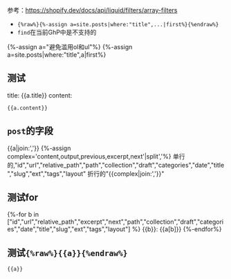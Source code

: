 参考：https://shopify.dev/docs/api/liquid/filters/array-filters
- `{%raw%}{%-assign a=site.posts|where:"title",...|first%}{%endraw%}`
- `find`在当前GhP中是不支持的

{%-assign a="避免滥用ol和ul"%}
{%-assign a=site.posts|where:"title",a|first%}

## 测试
title: {{a.title}}
content:
```
{{a.content}}
```

## `post`的字段
{{a|join:','}}
{%-assign complex='content,output,previous,excerpt,next'|split','%}
单行的,"id","url","relative_path","path","collection","draft","categories","date","title","slug","ext","tags","layout"
折行的"{{complex|join:','}}"

## 测试for
{%-for b in ["id","url","relative_path","excerpt","next","path","collection","draft","categories","date","title","slug","ext","tags","layout"] %}
{{b}}: {{a[b]}}
{%-endfor%}

## 测试`{%raw%}{{a}}{%endraw%}`
```
{{a}}
```
